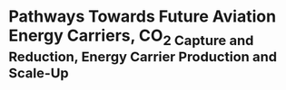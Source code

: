 # Pathways Towards Future Aviation Energy Carriers, CO<sub>2 Capture and Reduction, Energy Carrier Production and Scale-Up
